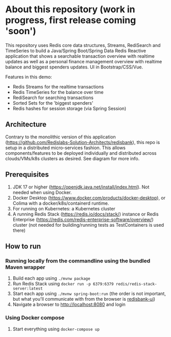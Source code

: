 # About this repository (work in progress, first release coming 'soon')

This repository uses Redis core data structures, Streams, RediSearch and TimeSeries to build a
Java/Spring Boot/Spring Data Redis Reactive application that shows a searchable transaction overview with realtime updates
as well as a personal finance management overview with realtime balance and biggest spenders updates. UI in Bootstrap/CSS/Vue.

Features in this demo:

- Redis Streams for the realtime transactions
- Redis TimeSeries for the balance over time
- RediSearch for searching transactions
- Sorted Sets for the 'biggest spenders'
- Redis hashes for session storage (via Spring Session)

## Architecture
Contrary to the monolithic version of this application (<https://github.com/Redislabs-Solution-Architects/redisbank>), this repo is setup in a distributed micro-services fashion. This allows components/features to be deployed individually and distributed across clouds/VMs/k8s clusters as desired. See diagram for more info.

## Prerequisites

1. JDK 17 or higher (<https://openjdk.java.net/install/index.html>). Not needed when using Docker.
1. Docker Desktop (<https://www.docker.com/products/docker-desktop>), or Colima with a docker/k8s/containerd runtime.
1. For running on Kubernetes: a Kubernetes cluster
1. A running Redis Stack (<https://redis.io/docs/stack/>) instance or Redis Enterprise (<https://redis.com/redis-enterprise-software/overview/>) cluster (not needed for building/running tests as TestContainers is used there)

## How to run

### Running locally from the commandline using the bundled Maven wrapper

1. Build each app using `./mvnw package`
1. Run Redis Stack using `docker run -p 6379:6379 redis/redis-stack-server:latest`
1. Start each app using `./mvnw spring-boot:run` (the order is not important, but what you'll communicate with from the browser is [redisbank-ui](redisbank-ui))
1. Navigate a browser to [http://localhost:8080](http://localhost:8080) and login

### Using Docker compose
1. Start everything using `docker-compose up`
